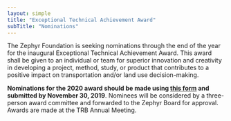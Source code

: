 ```yaml
---
layout: simple
title: "Exceptional Technical Achievement Award"
subTitle: "Nominations"
---
```


The Zephyr Foundation is seeking nominations through the end of the year for the inaugural Exceptional Technical Achievement Award.  This award shall be given to an individual or team for superior innovation and creativity in developing a project, method, study, or product that contributes to a positive impact on transportation and/or land use decision-making.


**Nominations for the 2020 award should be made using [this form](https://forms.gle/3QE3MJ4rpeGnd5857) and submitted by  November 30, 2019**. Nominees will be considered by a three-person award committee and forwarded to the Zephyr Board for approval.  Awards are made at the TRB Annual Meeting.


